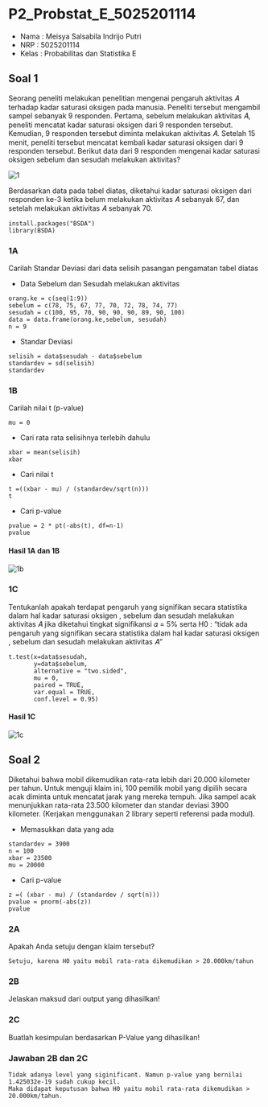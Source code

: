 # P2_Probstat_E_5025201114

* Nama  : Meisya Salsabila Indrijo Putri 
* NRP   : 5025201114
* Kelas : Probabilitas dan Statistika E

## Soal 1
Seorang peneliti melakukan penelitian mengenai pengaruh aktivitas 𝐴 terhadap kadar saturasi oksigen pada manusia. Peneliti tersebut mengambil sampel sebanyak 9 responden. Pertama, sebelum melakukan aktivitas 𝐴, peneliti mencatat kadar saturasi oksigen dari 9 responden tersebut. Kemudian, 9 responden tersebut diminta melakukan aktivitas 𝐴. Setelah 15 menit, peneliti tersebut mencatat kembali kadar saturasi oksigen dari 9 responden tersebut. Berikut data dari 9 responden mengenai kadar saturasi oksigen sebelum dan sesudah melakukan aktivitas?

![1](https://user-images.githubusercontent.com/94627623/170870568-23dd8c2f-f763-475c-8823-01f856c8bf72.jpg)

Berdasarkan data pada tabel diatas, diketahui kadar saturasi oksigen dari responden ke-3 ketika belum melakukan aktivitas 𝐴 sebanyak 67, dan setelah melakukan aktivitas 𝐴 sebanyak 70.
```
install.packages("BSDA")
library(BSDA)
```
### 1A
Carilah Standar Deviasi dari data selisih pasangan pengamatan tabel diatas
* Data Sebelum dan Sesudah melakukan aktivitas
```
orang.ke = c(seq(1:9))
sebelum = c(78, 75, 67, 77, 70, 72, 78, 74, 77)
sesudah = c(100, 95, 70, 90, 90, 90, 89, 90, 100)
data = data.frame(orang.ke,sebelum, sesudah)
n = 9
```
* Standar Deviasi
```
selisih = data$sesudah - data$sebelum
standardev = sd(selisih)
standardev
```
### 1B
Carilah nilai t (p-value)
```
mu = 0
```
* Cari rata rata selisihnya terlebih dahulu
```
xbar = mean(selisih)
xbar
```
* Cari nilai t
```
t =((xbar - mu) / (standardev/sqrt(n)))
t
```
* Cari p-value
```
pvalue = 2 * pt(-abs(t), df=n-1)
pvalue
```
#### Hasil 1A dan 1B
![1b](https://user-images.githubusercontent.com/94627623/170870571-f7766ac6-c6ed-4510-a505-accaf9aa91c6.jpg)
### 1C
Tentukanlah apakah terdapat pengaruh yang signifikan secara statistika dalam hal kadar saturasi oksigen , sebelum dan sesudah melakukan aktivitas 𝐴 jika diketahui tingkat signifikansi 𝛼 = 5% serta H0 : “tidak ada pengaruh yang signifikan secara statistika dalam hal kadar saturasi oksigen , sebelum dan sesudah melakukan aktivitas 𝐴”
```
t.test(x=data$sesudah, 
       y=data$sebelum,
       alternative = "two.sided", 
       mu = 0, 
       paired = TRUE, 
       var.equal = TRUE, 
       conf.level = 0.95)
```
#### Hasil 1C
![1c](https://user-images.githubusercontent.com/94627623/170870573-e0f2a513-8fe2-4a6b-876f-8c63abe04c33.jpg)


## Soal 2
Diketahui bahwa mobil dikemudikan rata-rata lebih dari 20.000 kilometer per tahun. Untuk menguji klaim ini, 100 pemilik mobil yang dipilih secara acak diminta untuk mencatat jarak yang mereka tempuh. Jika sampel acak menunjukkan rata-rata 23.500 kilometer dan standar deviasi 3900 kilometer. (Kerjakan menggunakan 2 library seperti referensi pada modul).
* Memasukkan data yang ada
```
standardev = 3900
n = 100
xbar = 23500
mu = 20000
```
* Cari p-value
```
z =( (xbar - mu) / (standardev / sqrt(n)))
pvalue = pnorm(-abs(z))
pvalue
```
### 2A
Apakah Anda setuju dengan klaim tersebut?

`Setuju, karena H0 yaitu mobil rata-rata dikemudikan > 20.000km/tahun`
### 2B
Jelaskan maksud dari output yang dihasilkan!
### 2C
Buatlah kesimpulan berdasarkan P-Value yang dihasilkan!
### Jawaban 2B dan 2C
```
Tidak adanya level yang siginificant. Namun p-value yang bernilai 1.425032e-19 sudah cukup kecil.
Maka didapat keputusan bahwa H0 yaitu mobil rata-rata dikemudikan > 20.000km/tahun.
```
